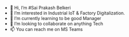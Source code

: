 - 👋 Hi, I’m #Sai Prakash Belkeri
- 👀 I’m interested in Industrial IoT & Factory Digitalization.
- 🌱 I’m currently learning to be good Manager
- 💞️ I’m looking to collaborate on anything Tech
- 📫 You can reach me on MS Teams

<!---
BelkeriSai-Siemens/BelkeriSai-Siemens is a ✨ special ✨ repository because its `README.md` (this file) appears on your GitHub profile.
You can click the Preview link to take a look at your changes.
--->
